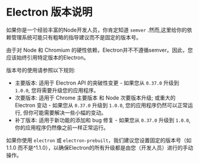# Electron 版本说明

如果你是一个经验丰富的Node开发人员，你肯定知道 `semver` .然而,这里给你的依赖管理系统可能只有粗略的指导建议而不是固定的版本号。

由于对 Node 和 Chromium 的硬性依赖，Electron并不不遵循semver。因此，您应该始终引用特定版本的Electron。

版本号的使用请参照以下规则:

* 主要版本: 适用于 Electron API 的突破性变更 - 如果您从 `0.37.0` 升级到 `1.0.0`, 您将需要升级您的应用程序。
* 次要版本: 适用于 Chrome 主要版本 和 Node 次要版本升级; 或重大的 Electron 变动 - 如果您从 `0.37.0` 升级到 `1.0.0`, 您的应用程序仍然可以正常运行, 但你可能需要解决一些小幅的变动。
* 补丁版本: 适用于新功能的添加和 bug 修复 - 如果您从 `0.37.0` 升级到 `1.0.0`, 你的应用程序仍然像之前一样正常运行。

如果你使用 `electron` 或 `electron-prebuilt`，我们建议您设置固定的版本号（如 1.1.0 而不是^1.1.0），以确保Electron的所有升级都是由您（开发人员）进行的手动操作。
